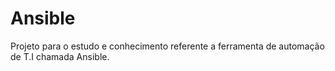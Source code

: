 # Ansible

Projeto para o estudo e conhecimento referente a ferramenta de automação de T.I chamada Ansible.